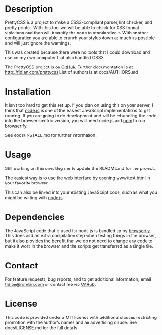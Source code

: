 Description
===========

PrettyCSS is a project to make a CSS3-compliant parser, lint checker, and
pretty printer.  With this tool we will be able to check for CSS format
violations and then will beautify the code to standardize it.  With another
configuration you are able to crunch your styles down as much as possible
and will just ignore the warnings.

This was created because there were no tools that I could download and use
on my own computer that also handled CSS3.

The PrettyCSS project is on [GitHub](https://github.com/fidian/prettycss/).
Further documentation is at http://fidian.com/prettycss
List of authors is at docs/AUTHORS.md

Installation
============

It isn't too hard to get this set up.  If you plan on using this on your
server, I think that [node.js](http://nodejs.org/) is one of the easiest
JavaScript implementations to get running.  If you are going to do
development and will be rebundling the code into the browser-centric version,
you will need node.js and [npm](http://npmjs.org/) to run browserify.

See docs/INSTALL.md for further information.

Usage
=====

Still working on this one.  Bug me to update the README.md for the project.

The easiest way is to use the web interface by opening www/test.html in
your favorite browser.

This can also be linked into your existing JavaScript code, such as what you
might be writing with [node.js](http://nodejs.org/).

Dependencies
============

The JavaScript code that is used for node.js is bundled up by
[browserify](https://github.com/substack/node-browserify).  This does add an
extra compilation step when testing things in the browser, but it also
provides the benefit that we do not need to change any code to make it work
in the browser and the scripts get transferred as a single file.

Contact
=======

For feature requests, bug reports, and to get additional information, email
fidian@rumkin.com or contact me via [GitHub](https://github.com/fidian/).

License
=======

This code is provided under a MIT license with additional clauses restricting
promotion with the author's names and an advertising clause.  See 
docs/LICENSE.md for the full details.

